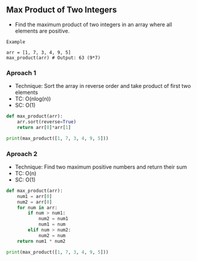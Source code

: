 
## Max Product of Two Integers
- Find the maximum product of two integers in an array where all elements are positive.

```
Example

arr = [1, 7, 3, 4, 9, 5] 
max_product(arr) # Output: 63 (9*7)
```


### Aproach 1
- Technique: Sort the array in reverse order and take product of first two elements
- TC: O(nlog(n))
- SC: O(1)

```py
def max_product(arr):
    arr.sort(reverse=True)
    return arr[0]*arr[1]

print(max_product([1, 7, 3, 4, 9, 5]))
```

### Aproach 2
- Technique: Find two maximum positive numbers and return their sum
- TC: O(n)
- SC: O(1)

```py
def max_product(arr):
    num1 = arr[0]
    num2 = arr[0]
    for num in arr:
        if num > num1:
            num2 = num1
            num1 = num
        elif num > num2:
            num2 = num
    return num1 * num2

print(max_product([1, 7, 3, 4, 9, 5]))
```

